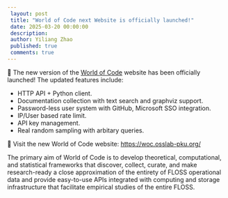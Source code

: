 ```yaml
---
 layout: post
 title: "World of Code next Website is officially launched!"
 date: 2025-03-20 00:00:00
 description:
 author: Yiliang Zhao
 published: true
 comments: true
---
```


📢 The new version of the [World of Code](https://woc.osslab-pku.org/) website has been officially launched! The updated features include:

- HTTP API + Python client.
- Documentation collection with text search and graphviz support.
- Password-less user system with GitHub, Microsoft SSO integration. 
- IP/User based rate limit. 
- API key management. 
- Real random sampling with arbitary queries.

🚀 Visit the new World of Code website: https://woc.osslab-pku.org/

The primary aim of World of Code is to develop theoretical, computational, and statistical frameworks that discover, collect, curate, and make research-ready a close approximation of the entirety of FLOSS operational data and provide easy-to-use APIs integrated with computing and storage infrastructure that facilitate empirical studies of the entire FLOSS.

